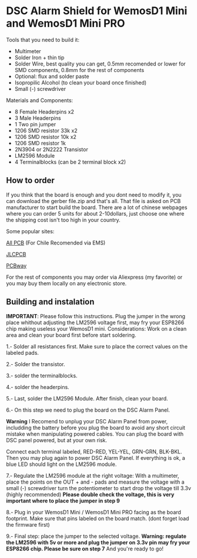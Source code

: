 DSC Alarm Shield for WemosD1 Mini and WemosD1 Mini PRO
==================================

Tools that you need to build it:

 * Multimeter
 * Solder Iron + thin tip
 * Solder Wire, best quality you can get, 0.5mm recomended or lower for SMD components, 0.8mm for the rest of components
 * Optional: flux and solder paste
 * Isopropilic Alcohol (to clean your board once finished)
 * Small (-) screwdriver

Materials and Components:
 * 8 Female Headerpins x2
 * 3 Male Headerpins
 * 1 Two pin jumper
 * 1206 SMD resistor 33k x2
 * 1206 SMD resistor 10k x2
 * 1206 SMD resistor 1k
 * 2N3904 or 2N2222 Transistor
 * LM2596 Module
 * 4 Terminalblocks (can be 2 terminal block x2)


How to order
------------
If you think that the board is enough and you dont need to modify it, you can download the gerber file.zip and that's all. That file is asked on PCB manufacturer to start build the board.
There are a lot of chinese webpages where you can order 5 units for about 2-10dollars, just choose one where the shipping cost isn't too high in your country.

Some popular sites:

[All PCB](https://www.allpcb.com/?Mb_InviteId=69183) (For Chile Recomended via EMS)

[JLCPCB](https://jlcpcb.com/)

[PCBway](https://www.pcbway.com/setinvite.aspx?inviteid=432106)

For the rest of components you may order via Aliexpress (my favorite) or you may buy them locally on any electronic store.

Building and instalation
------------
**IMPORTANT**: Please follow this instructions. Plug the jumper in the wrong place whithout adjusting the LM2596 voltage first, may fry your ESP8266 chip making useless your WemosD1 mini.
Considerations: Work on a clean area and clean your board first before start soldering.

1.- Solder all resistances first. Make sure to place the correct values on the labeled pads.

2.- Solder the transistor.

3.- solder the terminalblocks.

4.- solder the headerpins.

5.- Last, solder the LM2596 Module. After finish, clean your board.

6.- On this step we need to plug the board on the DSC Alarm Panel.

**Warning** I Recomend to unplug your DSC Alarm Panel from power, includding the battery before you plug the board to avoid any short circuit mistake when manipulating powered cables. You can plug the board with DSC panel powered, but at your own risk.

Connect each terminal labeled, RED-RED, YEL-YEL, GRN-GRN, BLK-BKL. Then you may plug again to power DSC Alarm Panel. If everything is ok, a blue LED should light on the LM2596 module.

7.- Regulate the LM2596 module at the right voltage:
With a multimeter, place the points on the OUT + and - pads and measure the voltage
with a small (-) screwdriver turn the potentiometer to start drop the voltage till 3.3v (highly recommended)
**Please double check the voltage, this is very important where to place the jumper in step 9**

8.- Plug in your WemosD1 Mini / WemosD1 Mini PRO facing as the board footprint. Make sure that pins labeled on the board match. (dont forget load the firmware first)

9.- Final step: place the jumper to the selected voltage.
**Warning: regulate the LM2596 with 5v or more and plug the jumper on 3.3v pin may fry your ESP8266 chip. Please be sure on step 7**
And you're ready to go!
